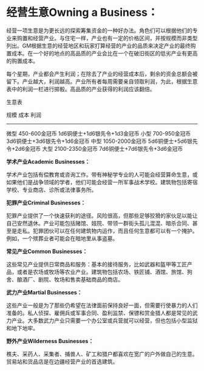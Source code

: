 # 经营生意Owning a Business：

经营一项生意是为更长远的探索筹集资金的一种好办法。角色们可以根据他们的专业来购置和经营产业。与住宅一样，产业也有一定的价格区间，并按规模而非类型列出。GM根据生意的经营地区和玩家打算经营的产业的品质来决定产业的最终购置成本。在一个好的地点的高品质的产业会比在一个在破旧街区的低劣产业有更高的购置成本。

每个星期，产业都会产生利润；在除去了产业的经营成本后，剩余的资金总额会被留下。产业越大，利润越高。产业所有者每周需要亲自领取利润，为此，根据生意表中的利润一栏进行掷骰。高品质的产业获得的利润应该翻倍。

生意表

  规模   成本              利润
  ------ ----------------- -------------------------------
  微型   450-600金冠币     1d6铜便士+1d6银先令+1d3金冠币
  小型   700-950金冠币     3d6铜便士+3d6银先令+1d6金冠币
  中型   1050-2000金冠币   5d6铜便士+5d6银先令+2d6金冠币
  大型   2100-2350金冠币   7d6铜便士+7d6银先令+3d6金冠币

**学术产业Academic Businesses：**

学术产业包括有偿教育或咨询工作。带有神秘学专业的人可能会经营算命生意，或如果他们是战争领域的学者，他们可能会经营一所军事战术学校。建筑物包括寄宿学校、专业商店、诊所或法律事务所。

**犯罪产业Criminal Businesses：**

犯罪产业提供了一个快速获利的途径。风险很高，但那些足够狡猾的家伙足以能让自己安然退休。产业可能包括赌馆、妓院、带领一群街头孤儿混混、暗杀合同、甚至是走私。犯罪团伙可以在任何建筑物内运作，而且任何生意都可以有一个掩护。例如，一个殡葬业者可能会在暗地里从事盗墓。

**常见产业Common Businesses：**

这些常见产业提供日常商品和服务：基本的接待服务，比如武器和盔甲等工匠产品，或者是农场或牧场等农业产业。建筑物包括农场、铁匠铺、酒馆、旅馆、狗舍、酿酒厂、剧院、牧场和售卖基础商品的商店。

**武力产业Martial Businesses：**

这些产业一般是为了那些仍希望在法律面前保持良好一面，但需要行使暴力的人们准备的。私人侦探、雇佣兵或军事合同、盈利监禁、保镖和赏金猎人都是常见的武力产业。大多数武力产业只需要一个办公室或兵营就可以经营，但也包括小型监狱和地下地牢。

**野外产业Wilderness Businesses：**

樵夫、采药人、采集者、捕兽人、矿工和猎户都喜欢在宽广的户外做自己的生意。贸易站和货品店是在边疆经营产业的首选建筑。
